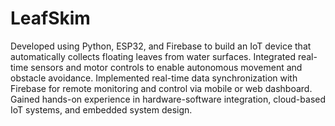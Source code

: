 # LeafSkim
Developed using Python, ESP32, and Firebase to build an IoT device that automatically collects floating leaves from water surfaces.
Integrated real-time sensors and motor controls to enable autonomous movement and obstacle avoidance.
Implemented real-time data synchronization with Firebase for remote monitoring and control via mobile or web dashboard.
Gained hands-on experience in hardware-software integration, cloud-based IoT systems, and embedded system design.
